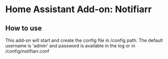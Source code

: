 # Home Assistant Add-on: Notifiarr

## How to use

This add-on will start and create the config file in /config path.
The default username is 'admin' and password is available in the log or in /config/notifiarr.conf
